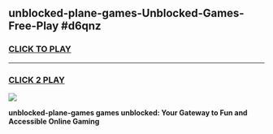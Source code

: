 
## unblocked-plane-games-Unblocked-Games-Free-Play #d6qnz
<h3>
<a href="https://us.freeplayer.one?title=unblocked-plane-games&ref=9M">CLICK TO PLAY</a></h3>
<hr>

<h3>
<a href="https://us.freeplayer.one?title=unblocked-plane-games&ref=9M">CLICK 2 PLAY</a>
  
</h3>

<a href="https://us.freeplayer.one?title=unblocked-plane-games&ref=9M"><img src="https://clearcache.store/games.png"></a>


**unblocked-plane-games games unblocked: Your Gateway to Fun and Accessible Online Gaming**
